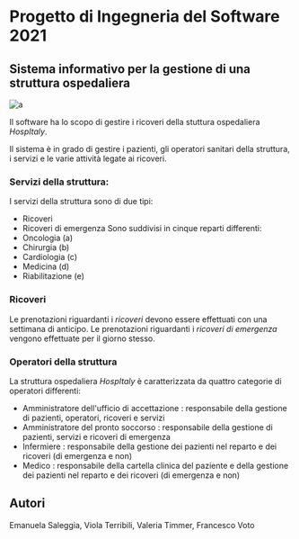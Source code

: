 # Progetto di Ingegneria del Software 2021

## Sistema informativo per la gestione di una struttura ospedaliera

![a](https://user-images.githubusercontent.com/75066505/120789261-b115d700-c531-11eb-9a4f-1f0a526ef6d3.jpg)

Il software ha lo scopo di gestire i ricoveri della stuttura ospedaliera *HospItaly*.

Il sistema è in grado di gestire i pazienti, gli operatori sanitari della struttura, i servizi e le varie attività legate ai ricoveri.

### Servizi della struttura:
I servizi della struttura sono di due tipi:
- Ricoveri 
- Ricoveri di emergenza
Sono suddivisi in cinque reparti differenti: 
- Oncologia (a)
- Chirurgia (b)
- Cardiologia (c)
- Medicina (d)
- Riabilitazione (e)

### Ricoveri 
Le prenotazioni riguardanti i *ricoveri* devono essere effettuati con una settimana di anticipo.
Le prenotazioni riguardanti i *ricoveri di emergenza* vengono effettuate per il giorno stesso.

### Operatori della struttura
La struttura ospedaliera *HospItaly* è caratterizzata da quattro categorie di operatori differenti:
- Amministratore dell'ufficio di accettazione : responsabile della gestione di pazienti, operatori, ricoveri e servizi
- Amministratore del pronto soccorso : responsabile della gestione di pazienti, servizi e ricoveri di emergenza
- Infermiere : responsabile della gestione dei pazienti nel reparto e dei ricoveri (di emergenza e non)
- Medico : responsabile della cartella clinica del paziente e della gestione dei pazienti nel reparto e dei ricoveri (di emergenza e non)


## Autori 
Emanuela Saleggia, Viola Terribili, Valeria Timmer, Francesco Voto 

